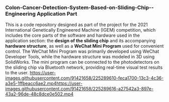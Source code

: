 ### Colon-Cancer-Detection-System-Based-on-Sliding-Chip--Engineering Application Part

This is a code repository designed as part of the project for the 2021 International Genetically Engineered Machine (IGEM) competition, which includes the core parts of the software and hardware used in the application section: the **design of the sliding chip** and its accompanying **hardware structure**, as well as a **WeChat Mini Program** used for convenient control. The WeChat Mini Program was primarily developed using WeChat Developer Tools, while the hardware structure was modeled in 3D using SolidWorks. The mini program can be connected to the photodetectors on the sliding chip via Bluetooth network, providing real-time visual test results to the user. 
https://user-images.githubusercontent.com/91421658/225289610-feca1700-13c3-4c36-a3e5-1ffbeacc6ae2.mp4https://user-images.githubusercontent.com/91421658/225289616-a27542a3-897e-43a2-96de-48c8dce0e502.mp4

